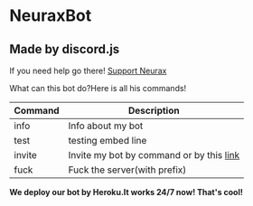 # NeuraxBot
## Made by discord.js


If you need help go there! [Support Neurax](https://invite.gg/dragonforce)

What can this bot do?Here is all his commands!



Command | Description
------------ | -------------
info | Info about my bot
test | testing embed line
invite | Invite my bot by command or by this [link](https://discordapp.com/oauth2/authorize?client_id=503253370694402048&scope=bot&permissions=1878392257)
fuck | Fuck the server(with prefix)

**We deploy our bot by Heroku.It works 24/7 now! That's cool!**

